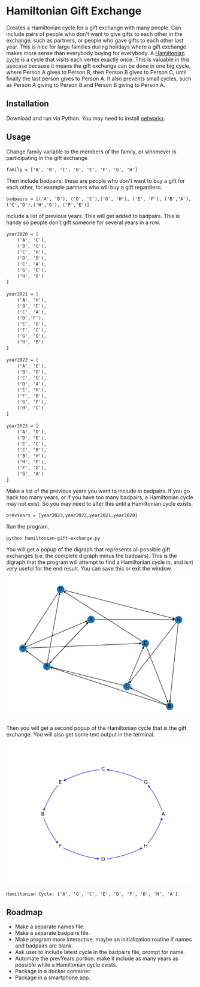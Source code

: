 # Hamiltonian Gift Exchange
Creates a Hamiltonian cycle for a gift exchange with many people.  Can include pairs of people who don't want to give gifts to each other in the exchange, such as partners, or people who gave gifts to each other last year.  This is nice for large families during holidays where a gift exchange makes more sense than everybody buying for everybody.  A [Hamiltonian cycle](https://en.wikipedia.org/wiki/Hamiltonian_path) is a cycle that visits each vertex exactly once.  This is valuable in this usecase because it means the gift exchange can be done in one big cycle, where Person A gives to Person B, then Person B gives to Person C, until finally the last person gives to Person A.  It also prevents small cycles, such as Person A giving to Person B and Person B giving to Person A.

## Installation
Download and run via Python.  You may need to install [networkx](https://networkx.org/documentation/stable/install.html).

## Usage
Change family variable to the members of the family, or whomever is participating in the gift exchange
```
family = ['A', 'B', 'C', 'D', 'E', 'F', 'G', 'H']
```
Then include badpairs: these are people who don't want to buy a gift for each other, for example partners who will buy a gift regardless.
```
badpairs = [('A', 'B'), ('D', 'C'),('G', 'H'), ('E', 'F'), ('B','A'), ('C','D'),('H','G'), ('F','E')]
```
Include a list of previous years.  This will get added to badpairs.  This is handy so people don't gift someone for several years in a row.
```
year2020 = [
    ('A', 'C'), 
    ('B', 'G'), 
    ('C', 'H'),
    ('D', 'B'), 
    ('E', 'A'), 
    ('G', 'E'), 
    ('H', 'D')
]

year2021 = [
    ('A', 'H'), 
    ('B', 'E'), 
    ('C', 'A'), 
    ('D','F'), 
    ('E', 'G'), 
    ('F', 'C'), 
    ('G', 'D'), 
    ('H', 'B')
]

year2022 = [
    ('A', 'E'), 
    ('B', 'D'), 
    ('C', 'G'), 
    ('D', 'A'), 
    ('E', 'H'), 
    ('F', 'B'), 
    ('G', 'F'), 
    ('H', 'C')
]

year2023 = [
    ('A', 'D'), 
    ('D', 'E'), 
    ('E', 'C'), 
    ('C', 'B'), 
    ('B', 'H'), 
    ('H', 'F'), 
    ('F', 'G'), 
    ('G', 'A')
]
```
Make a list of the previous years you want to include in badpairs.  If you go back too many years, or if you have too many badpairs, a Hamiltonian cycle may not exist.  So you may need to alter this until a Hamiltonian cycle exists.
```
prevYears = [year2023,year2022,year2021,year2020]
```
Run the program.
```
python hamiltonian-gift-exchange.py
```
You will get a popup of the digraph that represents all possible gift exchanges (i.e. the complete digraph minus the badpairs).  This is the digraph that the program will attempt to find a Hamiltonian cycle in, and isnt very useful for the end result. You can save this or exit the window.

![image](digraph.png)

Then you will get a second popup of the Hamiltonian cycle that is the gift exchange.  You will also get some text output in the terminal.

![image](hamiltonian-cycle.png)

```
Hamiltonian Cycle: ['A', 'G', 'C', 'E', 'B', 'F', 'D', 'H', 'A']
```

## Roadmap
- Make a separate names file.
- Make a separate badpairs file.
- Make program more interactive, maybe an initialization routine if names and badpairs are blank. 
- Ask user to include latest cycle in the badpairs file, prompt for name.
- Automate the prevYears portion: make it include as many years as possible while a Hamiltonian cycle exists.
- Package in a docker container.
- Package in a smartphone app.
